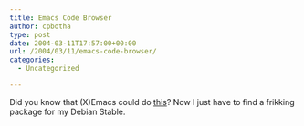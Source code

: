 ```yaml
---
title: Emacs Code Browser
author: cpbotha
type: post
date: 2004-03-11T17:57:00+00:00
url: /2004/03/11/emacs-code-browser/
categories:
  - Uncategorized

---
```

Did you know that (X)Emacs could do <a href="http://visualisation.tudelft.nl/~cpbotha/thingies/xemacsECB1.png" data-rel="lightbox-image-0" data-rl_title="" data-rl_caption="" title="">this</a>? Now I just have to find a frikking package for my Debian Stable.
